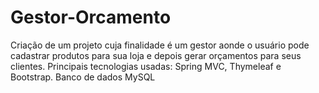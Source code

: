 # Gestor-Orcamento
Criação de um projeto cuja finalidade é um gestor aonde o usuário pode cadastrar produtos para sua loja e depois gerar orçamentos para seus clientes. Principais tecnologias usadas: Spring MVC, Thymeleaf e Bootstrap. Banco de dados MySQL
